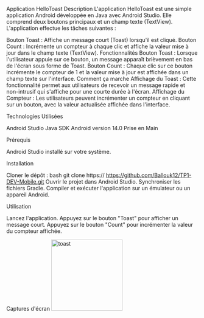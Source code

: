 Application HelloToast
Description
L'application HelloToast est une simple application Android développée en Java avec Android Studio. Elle comprend deux boutons principaux et un champ texte (TextView). L'application effectue les tâches suivantes :

Bouton Toast : Affiche un message court (Toast) lorsqu'il est cliqué.
Bouton Count : Incrémente un compteur à chaque clic et affiche la valeur mise à jour dans le champ texte (TextView).
Fonctionnalités
Bouton Toast : Lorsque l'utilisateur appuie sur ce bouton, un message apparaît brièvement en bas de l'écran sous forme de Toast.
Bouton Count : Chaque clic sur ce bouton incrémente le compteur de 1 et la valeur mise à jour est affichée dans un champ texte sur l'interface.
Comment ça marche
Affichage du Toast : Cette fonctionnalité permet aux utilisateurs de recevoir un message rapide et non-intrusif qui s'affiche pour une courte durée à l'écran.
Affichage du Compteur : Les utilisateurs peuvent incrémenter un compteur en cliquant sur un bouton, avec la valeur actualisée affichée dans l'interface.

Technologies Utilisées

Android Studio 
Java
SDK Android version 14.0
Prise en Main

Prérequis

Android Studio installé sur votre système.

Installation

Cloner le dépôt :
bash
git clone https:// https://github.com/Ballouk12/TP1-DEV-Mobile.git
Ouvrir le projet dans Android Studio.
Synchroniser les fichiers Gradle.
Compiler et exécuter l'application sur un émulateur ou un appareil Android.

Utilisation

Lancez l'application.
Appuyez sur le bouton "Toast" pour afficher un message court.
Appuyez sur le bouton "Count" pour incrémenter la valeur du compteur affichée.

Captures d'écran
<img width="187" alt="toast" src="https://github.com/user-attachments/assets/5c27a8c9-e4f6-4b9d-83cd-7fefecfd6426">
